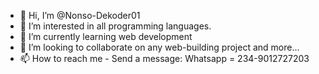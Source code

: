 - 👋 Hi, I’m @Nonso-Dekoder01
- 👀 I’m interested in all programming languages.
- 🌱 I’m currently learning web development
- 💞️ I’m looking to collaborate on any web-building project and more...
- 📫 How to reach me - Send a message: Whatsapp = 234-9012727203

<!---
Nonso-Dekoder01/Nonso-Dekoder01 is a ✨ special ✨ repository because its `README.md` (this file) appears on your GitHub profile.
You can click the Preview link to take a look at your changes.
--->
